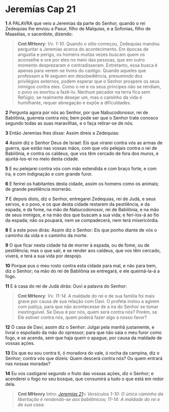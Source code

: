 # Jeremías Cap 21

**1** 	A PALAVRA que veio a Jeremias da parte do Senhor, quando o rei Zedequias lhe enviou a Pasur, filho de Malquias, e a Sofonias, filho de Maaséias, o sacerdote, dizendo:

> **Cmt MHenry**: *Vv. 1-10.* Quando o sítio começou, Zedequias mandou perguntar a Jeremias acerca do acontecimento. Em épocas de angustia e perigo, os homens muitas vezes buscam quem os aconselhe e ore por eles no meio das pessoas, que em outro momento desprezaram e contradisseram. Entretanto, essa busca é apenas para verem-se livres do castigo. Quando aqueles que professam a fé seguem em desobediência, presumindo dos privilégios externos, podem esperar que o Senhor prospere os seus inimigos contra eles. Como o rei e os seus príncipes não se rendiam, o povo os exortou a fazê-lo. Nenhum pecador na terra fica sem Refúgio, se realmente desejar um, mas o caminho da vida é humilhante, requer abnegação e expõe a dificuldades.

**2** 	Pergunta agora por nós ao Senhor, por que Nabucodonosor, rei de Babilônia, guerreia contra nós; bem pode ser que o Senhor trate conosco segundo todas as suas maravilhas, e o faça retirar-se de nós.

**3** 	Então Jeremias lhes disse: Assim direis a Zedequias:

**4** 	Assim diz o Senhor Deus de Israel: Eis que virarei contra vós as armas de guerra, que estão nas vossas mãos, com que vós pelejais contra o rei de Babilônia, e contra os caldeus, que vos têm cercado de fora dos muros, e ajuntá-los-ei no meio desta cidade.

**5** 	E eu pelejarei contra vós com mão estendida e com braço forte, e com ira, e com indignação e com grande furor.

**6** 	E ferirei os habitantes desta cidade, assim os homens como os animais; de grande pestilência morrerão.

**7** 	E depois disto, diz o Senhor, entregarei Zedequias, rei de Judá, e seus servos, e o povo, e os que desta cidade restarem da pestilência, e da espada, e da fome, na mão de Nabucodonosor, rei de Babilônia, e na mão de seus inimigos, e na mão dos que buscam a sua vida; e feri-los-á ao fio da espada; não os poupará, nem se compadecerá, nem terá misericórdia.

**8** 	E a este povo dirás: Assim diz o Senhor: Eis que ponho diante de vós o caminho da vida e o caminho da morte.

**9** 	O que ficar nesta cidade há de morrer à espada, ou de fome, ou de pestilência; mas o que sair, e se render aos caldeus, que vos têm cercado, viverá, e terá a sua vida por despojo.

**10** 	Porque pus o meu rosto contra esta cidade para mal, e não para bem, diz o Senhor; na mão do rei de Babilônia se entregará, e ele queimá-la-á a fogo.

**11** 	E à casa do rei de Judá dirás: Ouvi a palavra do Senhor:

> **Cmt MHenry**: *Vv. 11-14.* A maldade do rei e de sua família foi mais grave por causa de sua relação com Davi. O profeta instou a agirem com justiça, para que não acontecesse de a ira do Senhor se tomar inextinguível. Se Deus é por nós, quem será contra nós? Porém, se Ele estiver contra nós, quem poderá fazer algo a nosso favor?

**12** 	Ó casa de Davi, assim diz o Senhor: Julgai pela manhã justamente, e livrai o espoliado da mão do opressor; para que não saia o meu furor como fogo, e se acenda, sem que haja quem o apague, por causa da maldade de vossas ações.

**13** 	Eis que eu sou contra ti, ó moradora do vale, ó rocha da campina, diz o Senhor; contra vós que dizeis: Quem descerá contra nós? Ou quem entrará nas nossas moradas?

**14** 	Eu vos castigarei segundo o fruto das vossas ações, diz o Senhor; e acenderei o fogo no seu bosque, que consumirá a tudo o que está em redor dela.


> **Cmt MHenry** Intro: *[Jeremias 21](../24A-Jr/21.md#0)*> *Versículos 1-10: O único caminho da libertação é rendendo-se aos babilônicos; 11-14: A maldade do rei e de sua casa.*